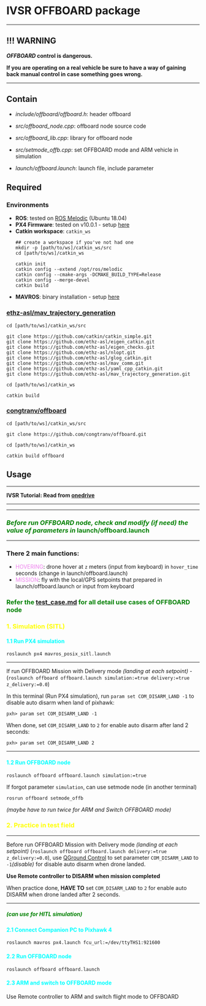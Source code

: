 # IVSR OFFBOARD package

***
## !!! WARNING

__*OFFBOARD* control is dangerous.__

**If you are operating on a real vehicle be sure to have a way of gaining back manual control in case something goes wrong.**
***

## Contain
- *include/offboard/offboard.h*: header offboard

- *src/offboard_node.cpp*: offboard node source code
- *src/offboard_lib.cpp*: library for offboard node
- *src/setmode_offb.cpp*: set OFFBOARD mode and ARM vehicle in simulation
- *launch/offboard.launch*: launch file, include parameter

## Required

### Environments
- **ROS**: tested on [ROS Melodic](http://wiki.ros.org/melodic/Installation/Ubuntu) (Ubuntu 18.04)
- **PX4 Firmware**: tested on v10.0.1 - setup [here](https://github.com/congtranv/px4_install)
- **Catkin workspace**: `catkin_ws`
  ```
  ## create a workspace if you've not had one
  mkdir -p [path/to/ws]/catkin_ws/src
  cd [path/to/ws]/catkin_ws
  ```
  ```
  catkin init
  catkin config --extend /opt/ros/melodic
  catkin config --cmake-args -DCMAKE_BUILD_TYPE=Release
  catkin config --merge-devel
  catkin build
  ```
- **MAVROS**: binary installation - setup [here](https://docs.px4.io/master/en/ros/mavros_installation.html#binary-installation-debian-ubuntu)

### [ethz-asl/mav_trajectory_generation](https://github.com/ethz-asl/mav_trajectory_generation) 

```
cd [path/to/ws]/catkin_ws/src
```
```
git clone https://github.com/catkin/catkin_simple.git
git clone https://github.com/ethz-asl/eigen_catkin.git
git clone https://github.com/ethz-asl/eigen_checks.git
git clone https://github.com/ethz-asl/nlopt.git
git clone https://github.com/ethz-asl/glog_catkin.git
git clone https://github.com/ethz-asl/mav_comm.git
git clone https://github.com/ethz-asl/yaml_cpp_catkin.git
git clone https://github.com/ethz-asl/mav_trajectory_generation.git
```
```
cd [path/to/ws]/catkin_ws
```
```
catkin build
```
### [congtranv/offboard](https://github.com/congtranv/offboard)
```
cd [path/to/ws]/catkin_ws/src
```
```
git clone https://github.com/congtranv/offboard.git
```
```
cd [path/to/ws]/catkin_ws
```
```
catkin build offboard
```

## Usage
***
**IVSR Tutorial: Read from  [onedrive](https://husteduvn-my.sharepoint.com/:w:/g/personal/quang_nguyenanh_hust_edu_vn/EdFUubKnGGFOuTbTw5xGu3IB2g8LsIFqIswVKiPCkyMmTw?e=uTuyDv)**
***
***
### <span style="color:green">*Before run OFFBOARD node, check and modify (if need) the value of parameters in* **launch/offboard.launch**
***
### There 2 main functions:
- <span style="color:violet">HOVERING</span>: drone hover at `z` meters (input from keyboard) in `hover_time` seconds (change in launch/offboard.launch)
- <span style="color:violet">MISSION</span>: fly with the local/GPS setpoints that prepared in launch/offboard.launch or input from keyboard
### <span style="color:green">Refer the [test_case.md](test_case.md) for all detail use cases of OFFBOARD node

### <span style="color:yellow">1. Simulation (SITL)

#### <span style="color:cyan">1.1 Run PX4 simulation
```
roslaunch px4 mavros_posix_sitl.launch
```
***
  If run OFFBOARD Mission with Delivery mode *(landing at each setpoint)* -
(`roslaunch offboard offboard.launch simulation:=true delivery:=true z_delivery:=0.0`)

  In this terminal (Run PX4 simulation), run  `param set COM_DISARM_LAND -1`  to disable auto disarm when land of pixhawk:
  ```
  pxh> param set COM_DISARM_LAND -1
  ```
  When done, set `COM_DISARM_LAND` to `2` for enable auto disarm after land 2 seconds:
  ```
  pxh> param set COM_DISARM_LAND 2
  ```
***
#### <span style="color:cyan">1.2 Run OFFBOARD node
```
roslaunch offboard offboard.launch simulation:=true
```

If forgot parameter `simulation`, can use setmode node (in another terminal)
```
rosrun offboard setmode_offb
```
*(maybe have to run twice for ARM and Switch OFFBOARD mode)*
### <span style="color:yellow">2. Practice in test field

***
  Before run OFFBOARD Mission with Delivery mode *(landing at each setpoint)* (`roslaunch offboard offboard.launch delivery:=true z_delivery:=0.0`), use [QGround Control](https://github.com/congtranv/px4-param/blob/main/QGroundControl.AppImage) to set parameter `COM_DISARM_LAND` to `-1`*(disable)* for disable auto disarm when drone landed. 
  
  **Use Remote controller to DISARM when mission completed**

  When practice done, **HAVE TO** set `COM_DISARM_LAND` to `2` for enable auto DISARM when drone landed after 2 seconds.
***

##### <span style="color:green">***(can use for HITL simulation)***

#### <span style="color:cyan">2.1 Connect Companion PC to Pixhawk 4 
```
roslaunch mavros px4.launch fcu_url:=/dev/ttyTHS1:921600
```
#### <span style="color:cyan">2.2 Run OFFBOARD node
```
roslaunch offboard offboard.launch
```
#### <span style="color:cyan">2.3 ARM and switch to OFFBOARD mode
Use Remote controller to ARM and switch flight mode to OFFBOARD

